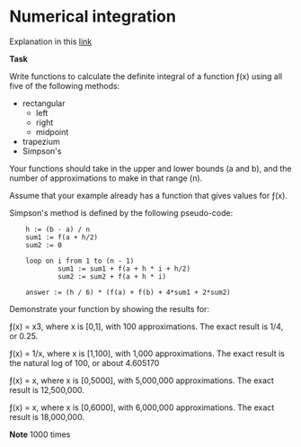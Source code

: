 # Numerical integration

Explanation in this [link](http://rosettacode.org/wiki/Numerical_integration)

**Task**

Write functions to calculate the definite integral of a function     ƒ(x)     using   all   five of the following methods:

  * rectangular
  	* left
  	* right
  	* midpoint
  * trapezium
  * Simpson's

Your functions should take in the upper and lower bounds   (a   and   b),   and the number of approximations to make in that range   (n).

Assume that your example already has a function that gives values for     ƒ(x).

Simpson's method is defined by the following pseudo-code:

		h := (b - a) / n
		sum1 := f(a + h/2)
		sum2 := 0

		loop on i from 1 to (n - 1)
    			sum1 := sum1 + f(a + h * i + h/2)
    			sum2 := sum2 + f(a + h * i)

		answer := (h / 6) * (f(a) + f(b) + 4*sum1 + 2*sum2)

Demonstrate your function by showing the results for:

ƒ(x) = x3,   where     x     is   [0,1],   with 100 approximations.   The exact result is   1/4,   or   0.25.

ƒ(x) = 1/x,   where   x   is   [1,100],   with 1,000 approximations.   The exact result is the natural log of 100,   or about   4.605170

ƒ(x) = x,     where   x   is   [0,5000],   with 5,000,000 approximations.   The exact result is   12,500,000.

ƒ(x) = x,     where   x   is   [0,6000],   with 6,000,000 approximations.   The exact result is   18,000,000.

**Note** 1000 times

